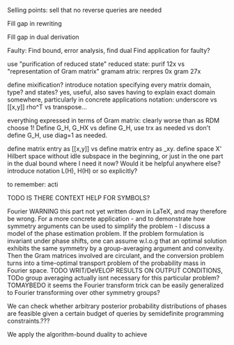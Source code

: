 Selling points: sell that no reverse queries are needed


Fill gap in rewriting

Fill gap in dual derivation

Faulty: Find bound, error analysis, find dual
Find application for faulty?

use "purification of reduced state" reduced state: purif 12x
vs "representation of Gram matrix" gramam atrix: rerpres 0x gram 27x

define mixification?
introduce notation specifying every matrix domain, type? and states? yes, useful, also saves having to explain exact domain somewhere, particularly in concrete applications
notation: underscore vs [[x,y]]
rho^T vs transpose...

everything expressed in terms of Gram matrix: clearly worse than as RDM
choose 1!
Define G_H, G_HX
vs define G_H, use trx as needed
vs don't define G_H, use diag=1 as needed.

define matrix entry as [[x,y]]
vs define matrix entry as _xy.
define space X' Hilbert space without idle subspace in the beginning, or just in the one part in the dual bound where I need it now? Would it be helpful anywhere else?
introduce notation L(H), H(H) or so explicitly?

to remember: acti

TODO IS THERE CONTEΧΤ ΗΕLP FOR SYMBOLS?

Fourier
WARNING this part not yet written down in LaTeX, and may therefore be wrong. For a more concrete application - and to demonstrate how symmetry arguments can be used to simplify the problem - I discuss a model of the phase estimation problem. If the problem formulation is invariant under phase shifts, one can assume w.l.o.g that an optimal solution exhibits the same symmetry by a group-averaging argument and convexity. Then the Gram matrices involved are circulant, and the conversion problem turns into a time-optimal transport problem of the probability mass in Fourier space. TODO WRIT/DeVELOP RESULTS ON OUTPUT CONDITIONS, TODo group averaging actually isnt necessary for this particular problem? TOMAYBEDO it seems the Fourier transform trick can be easily generalized to Fourier transforming over other symmetry groups?

We can check whether arbitrary posterior probability distributions of phases are feasible given a certain budget of queries by semidefinite programming constraints.???

We apply the algorithm-bound duality to achieve 

